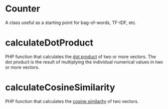 # Counter
A class useful as a starting point for bag-of-words, TF-IDF, etc.

# calculateDotProduct
PHP function that calculates the [dot product](https://en.wikipedia.org/wiki/Dot_product) of two or more vectors. The dot product is the result of multiplying the individual numerical values in two or more vectors.

# calculateCosineSimilarity
PHP function that calculates the [cosine similarity](https://en.wikipedia.org/wiki/Cosine_similarity) of two vectors.

